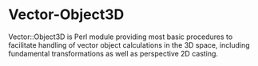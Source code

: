 Vector-Object3D
===============

Vector::Object3D is Perl module providing most basic procedures to facilitate handling of vector object calculations in the 3D space, including fundamental transformations as well as perspective 2D casting.